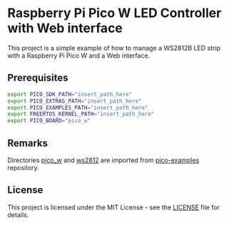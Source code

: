# Raspberry Pi Pico W LED Controller with Web interface

This project is a simple example of how to manage a WS2812B LED strip with a Raspberry Pi Pico W and a Web interface.

## Prerequisites

```bash
export PICO_SDK_PATH="insert_path_here"
export PICO_EXTRAS_PATH="insert_path_here"
export PICO_EXAMPLES_PATH="insert_path_here"
export FREERTOS_KERNEL_PATH="insert_path_here"
export PICO_BOARD="pico_w"
```

## Remarks

Directories [pico_w](pico_w) and [ws2812](ws2812) are imported from [pico-examples](https://github.com/raspberrypi/pico-examples) repository.

## License

This project is licensed under the MIT License - see the [LICENSE](LICENSE) file for details.
